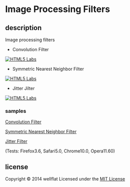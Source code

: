 # Image Processing Filters

## description

Image processing filters

* Convolution Filter

[![HTML5 Labs](http://rest-term.com/labs/repos/images/convolution_filter.jpg)](http://rest-term.com/labs/html5/convolution.html)

* Symmetric Nearest Neighbor Filter

[![HTML5 Labs](http://rest-term.com/labs/repos/images/snn_filter.jpg)](http://rest-term.com/labs/html5/snn.html)

* Jitter Jilter

[![HTML5 Labs](http://rest-term.com/labs/repos/images/jitter_filter.jpg)](http://rest-term.com/labs/html5/jitter.html)

### samples
[Convolution Filter][Convolution]

[Symmetric Nearest Neighbor Filter][SNN]

[Jitter Filter][Jitter]

(Tests: Firefox3.6, Safari5.0, Chrome10.0, Opera11.60)

license
----------
Copyright &copy; 2014 wellflat Licensed under the [MIT License][MIT]

[Convolution]: http://rest-term.com/labs/html5/convolution.html
[SNN]: http://rest-term.com/labs/html5/snn.html
[Jitter]: http://rest-term.com/labs/html5/jitter.html
[MIT]: http://www.opensource.org/licenses/mit-license.php
